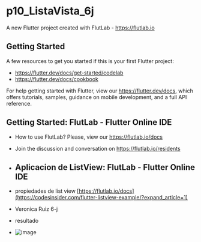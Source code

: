 # p10_ListaVista_6j

A new Flutter project created with FlutLab - https://flutlab.io

## Getting Started

A few resources to get you started if this is your first Flutter project:

- https://flutter.dev/docs/get-started/codelab
- https://flutter.dev/docs/cookbook

For help getting started with Flutter, view our
https://flutter.dev/docs, which offers tutorials,
samples, guidance on mobile development, and a full API reference.

## Getting Started: FlutLab - Flutter Online IDE

- How to use FlutLab? Please, view our https://flutlab.io/docs
- Join the discussion and conversation on https://flutlab.io/residents

- ## Aplicacion de ListView: FlutLab - Flutter Online IDE

- propiedades de list view [https://flutlab.io/docs](https://codesinsider.com/flutter-listview-example/?expand_article=1)
- Veronica Ruiz 6-j


- resultado
- ![image](https://github.com/veronicaruizav/p10-ListaCard-6J/assets/143547403/b789eea0-ce07-4903-a35b-dd48e1beda20)


